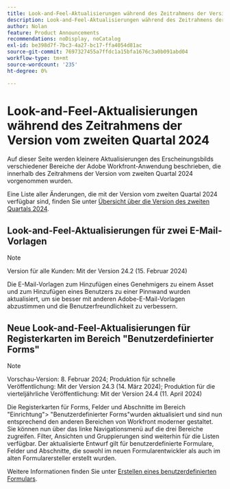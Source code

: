 ```yaml
---
title: Look-and-Feel-Aktualisierungen während des Zeitrahmens der Version vom zweiten Quartal 2024
description: Look-and-Feel-Aktualisierungen während des Zeitrahmens der Version vom zweiten Quartal 2024
author: Nolan
feature: Product Announcements
recommendations: noDisplay, noCatalog
exl-id: be398d7f-7bc3-4a27-bc17-ffa4054d81ac
source-git-commit: 7697327455a7ffdc1a15bfa1676c3a0b091abd04
workflow-type: tm+mt
source-wordcount: '235'
ht-degree: 0%

---
```


# Look-and-Feel-Aktualisierungen während des Zeitrahmens der Version vom zweiten Quartal 2024

Auf dieser Seite werden kleinere Aktualisierungen des Erscheinungsbilds verschiedener Bereiche der Adobe Workfront-Anwendung beschrieben, die innerhalb des Zeitrahmens der Version vom zweiten Quartal 2024 vorgenommen wurden.

Eine Liste aller Änderungen, die mit der Version vom zweiten Quartal 2024 verfügbar sind, finden Sie unter [Übersicht über die Version des zweiten Quartals 2024](/help/quicksilver/product-announcements/product-releases/24-q2-release-activity/24-q2-release-overview.md).

## Look-and-Feel-Aktualisierungen für zwei E-Mail-Vorlagen

>[!NOTE]
>
>Version für alle Kunden: Mit der Version 24.2 (15. Februar 2024)

Die E-Mail-Vorlagen zum Hinzufügen eines Genehmigers zu einem Asset und zum Hinzufügen eines Benutzers zu einer Pinnwand wurden aktualisiert, um sie besser mit anderen Adobe-E-Mail-Vorlagen abzustimmen und die Benutzerfreundlichkeit zu verbessern.

## Neue Look-and-Feel-Aktualisierungen für Registerkarten im Bereich &quot;Benutzerdefinierter Forms&quot;

>[!NOTE]
>
>Vorschau-Version: 8. Februar 2024; Produktion für schnelle Veröffentlichung: Mit der Version 24.3 (14. März 2024); Produktion für die vierteljährliche Veröffentlichung: Mit der Version 24.4 (11. April 2024)

Die Registerkarten für Forms, Felder und Abschnitte im Bereich &quot;Einrichtung&quot;> &quot;Benutzerdefinierter Forms&quot;wurden aktualisiert und sind nun entsprechend den anderen Bereichen von Workfront moderner gestaltet. Sie können nun über das linke Navigationsmenü auf die drei Bereiche zugreifen. Filter, Ansichten und Gruppierungen sind weiterhin für die Listen verfügbar. Der aktualisierte Entwurf gilt für benutzerdefinierte Formulare, Felder und Abschnitte, die sowohl im neuen Formularentwickler als auch im alten Formularersteller erstellt wurden.

Weitere Informationen finden Sie unter [Erstellen eines benutzerdefinierten Formulars](/help/quicksilver/administration-and-setup/customize-workfront/create-manage-custom-forms/form-designer/design-a-form/design-a-form.md).
